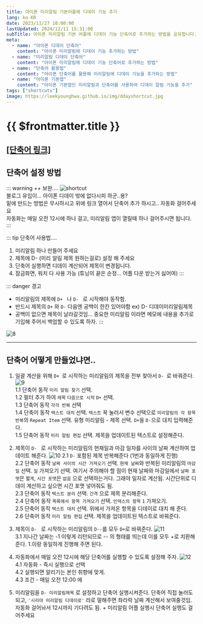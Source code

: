 ```yaml
---
title: 아이폰 미리알림 기본어플에 디데이 기능 추가
lang: ko-KR
date: 2023/11/27 10:00:00
lastUpdated: 2024/12/11 15:31:00
subTitle: 아이폰 미리알림 기본 어플에 디데이 기능 단축어로 추가하는 방법을 공유합니다.
meta:
  - name: "아이폰 디데이 단축어"
    content: "아이폰 미리알림에 디데이 기능 추가하는 방법"
  - name: "미리알림 디데이 단축어"
    content: "아이폰 미리알림에 디데이 기능 단축어로 추가하는 방법"
  - name: "단축어 활용법"
    content: "아이폰 단축어를 활용해 미리알림에 디데이 기능을 추가하는 방법"
  - name: "아이폰 기본앱"
    content: "아이폰 기본앱인 미리알림과 단축어를 사용하여 디데이 알림 기능을 추가"
tags: ["shortcuts"]
image: https://leekyounghwa.github.io/img/ddayshortcut.jpg
---
```


# {{ $frontmatter.title }}

## [[단축어 링크]](https://www.icloud.com/shortcuts/7d80beb506564f7d8d57bd911b737ea2)

## 단축어 설정 방법

::: warning ++ 보완....
![shortcut](~@image/2024/shortcut.png)  
블로그 유입이... 아이폰 디데이 밖에 없다시피 하군..용?  
밑에 만드는 방법은 무시하시고 위에 링크 열어서 단축어 추가 하시고.. 자동화 걸어주세요  
자동화는 매일 오전 12시에 하나 걸고, 미리알림 앱이 열릴때 하나 걸어주시면 됩니다.  
::: 

::: tip 단축어 사용법.... 
1. 미리알림 하나 만들어 주세요
2. 제목에 D- (미리 알림 제목 원하는걸로) 설정 해 주세요
3. 단축어 실행하면 디데이 계산되어 제목이 변경됩니다.
4. 잠금화면, 워치 다 사용 가능 (튜닝의 끝은 순정... 어플 다운 받는거 싫어여)
:::

::: danger 경고

- 미리알림의 제목에 `D+ ` 나 `D- ` 로 시작해야 동작함.
- 반드시 제목의 `D+` 와 `D-` 다음엔 공백이 한칸 있어야함 ex) D- 디데이미리알림제목
- 공백이 없으면 제목이 날라갈것임... 중요한 미리알림 이라면 메모에 내용을 추가로 기입해 주어서 백업할 수 있도록 하자.
:::

![8](~@image/13.jpg)

---

## 단축어 어떻게 만들었냐면..

1. 일괄 계산을 위해 `D+ `로 시작하는 미리알림의 제목을 전부 찾아서 `D- `로 바꿔준다.
   ![9](~@image/9.jpg)  
    1.1 단축어 동작 `미리 알림 찾기` 선택.  
    1.2 필터 추가 하여 `제목` `다음으로 시작` `D+` 선택.  
    1.3 단축어 동작 `각각 반복` 선택  
    1.4 단축어 동작 `텍스트 대치` 선택. `텍스트` 꾹 눌러서 변수 선택으로 `미리알림의 각 항목 반복`의 `Repeat Item` 선택. 유형 미리알림 - 제목 선택. `D+`을 `D-`으로 대치 입력해준다.  
    1.5 단축어 동작 `미리 알림 편집` 선택. 제목을 업데이트된 텍스트로 설정해준다.

2. 제목이 `D- ` 로 시작하는 미리알림의 현재일과 마감 일자를 사이의 날짜 계산하여 업데이트 해준다.
   ![10](~@image/10.jpg)
   2.1 `D-` 포함된 제목 반복해준다 (1번과 동일하게 진행)  
    2.2 단축어 동작 `날짜 사이의 시간 가져오기` 선택. `현재 날짜`와 반복된 미리알림의 `마감일` 선택. `일` 가져오기 선택. 여기서 주의해야 할 점이 현재 날짜와 마감일에서 `날짜 포맷`은 `짧게`, `시간 포맷`은 `없음` 으로 선택하는거다. 그래야 일자로 계산됨. 시간단위로 디데이 계산하고 싶으면 시간 포맷 넣어줘도 됨.  
    2.3 단축어 동작 `텍스트 분리` 선택. `간격` 으로 제목 분리해준다.  
    2.4 단축어 동작 `목록에서 항목 가져오기` 선택. `인덱스의 항목` `1` 가져오기.  
    2.5 단축어 동작 `텍스트 대치` 선택. 위에서 가져온 항목을 디데이로 대치 해 준다.  
    2.6 단축어 동작 `미리 알림 편집` 선택. 제목을 업데이트된 텍스트로 바꿔준다.

3. 제목이 `D- ` 로 시작하는 미리알림의 `D--`를 모두 `D+`로 바꿔준다.
   ![11](~@image/11.jpg)  
    3.1 지나간 날짜는 -1 이렇게 리턴되므로 -- 의 형태를 띄는데 이를 모두 +로 치환해 준다. 1.이랑 동일하게 진행해 주면 된다.

4. 자동화에서 매일 오전 12시에 해당 단축어를 실행할 수 있도록 설정해 주자.
   ![12](~@image/12.jpg)  
    4.1 자동화 - 즉시 실행으로 선택  
    4.2 실행되면 알리기는 본인 취향에 맞게.  
    4.3 조건 - 매일 오전 12:00 에

5. 미리알림을 `D- 미리알림제목` 로 설정하고 단축어 실행시켜준다.
   단축어 직접 눌러도 되고, `'시리야 미리알림 디데이로'` 라로 말해주면 좌라락 날짜 계산해서 보여줄것임.
   자동화 걸어놔서 12시까지 기다려도 됨. + 미리알림 어플 실행시 단축어 실행도 걸어주세요

